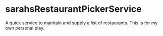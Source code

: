 # sarahsRestaurantPickerService
A quick service to maintain and supply a list of restaurants.  This is for my own personal play.
